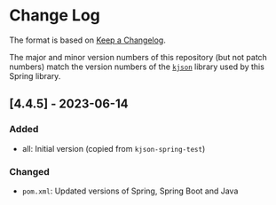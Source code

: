 # Change Log

The format is based on [Keep a Changelog](http://keepachangelog.com/).

The major and minor version numbers of this repository (but not patch numbers) match the version numbers of the
[`kjson`](https://github.com/pwall567/kjson) library used by this Spring library.

## [4.4.5] - 2023-06-14
### Added
- all: Initial version (copied from `kjson-spring-test`)
### Changed
- `pom.xml`: Updated versions of Spring, Spring Boot and Java
